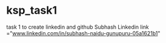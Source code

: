 # ksp_task1
task 1 to create linkedin and github 
Subhash Linkedin link ="www.linkedin.com/in/subhash-naidu-gunupuru-05a1621b1"
